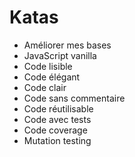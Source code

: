 # Katas

* Améliorer mes bases
* JavaScript vanilla
* Code lisible
* Code élégant
* Code clair
* Code sans commentaire
* Code réutilisable
* Code avec tests
* Code coverage
* Mutation testing
